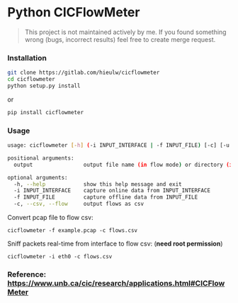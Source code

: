 # Python CICFlowMeter

> This project is not maintained actively by me. If you found something wrong (bugs, incorrect results) feel free to create merge request.

### Installation

```sh
git clone https://gitlab.com/hieulw/cicflowmeter
cd cicflowmeter
python setup.py install
```

or

```sh
pip install cicflowmeter
```

### Usage

```sh
usage: cicflowmeter [-h] (-i INPUT_INTERFACE | -f INPUT_FILE) [-c] [-u URL_MODEL] output

positional arguments:
  output                output file name (in flow mode) or directory (in sequence mode)

optional arguments:
  -h, --help            show this help message and exit
  -i INPUT_INTERFACE    capture online data from INPUT_INTERFACE
  -f INPUT_FILE         capture offline data from INPUT_FILE
  -c, --csv, --flow     output flows as csv
```

Convert pcap file to flow csv:

```
cicflowmeter -f example.pcap -c flows.csv
```

Sniff packets real-time from interface to flow csv: (**need root permission**)

```
cicflowmeter -i eth0 -c flows.csv
```

### Reference: https://www.unb.ca/cic/research/applications.html#CICFlowMeter

